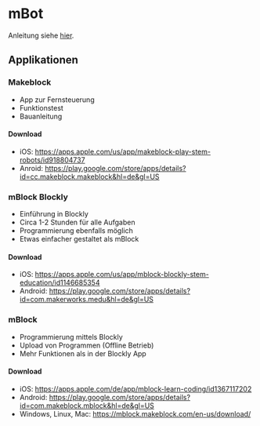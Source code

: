 # mBot

Anleitung siehe [hier](mBot-V1.1.pdf).

## Applikationen

### Makeblock

- App zur Fernsteuerung
- Funktionstest
- Bauanleitung

#### Download

- iOS: https://apps.apple.com/us/app/makeblock-play-stem-robots/id918804737
- Anroid: https://play.google.com/store/apps/details?id=cc.makeblock.makeblock&hl=de&gl=US

### mBlock Blockly

- Einführung in Blockly
- Circa 1-2 Stunden für alle Aufgaben
- Programmierung ebenfalls möglich
- Etwas einfacher gestaltet als mBlock

#### Download

- iOS: https://apps.apple.com/us/app/mblock-blockly-stem-education/id1146685354
- Android: https://play.google.com/store/apps/details?id=com.makerworks.medu&hl=de&gl=US

### mBlock

- Programmierung mittels Blockly
- Upload von Programmen (Offline Betrieb)
- Mehr Funktionen als in der Blockly App

#### Download

- iOS: https://apps.apple.com/de/app/mblock-learn-coding/id1367117202
- Android: https://play.google.com/store/apps/details?id=com.makeblock.mblock&hl=de&gl=US
- Windows, Linux, Mac: https://mblock.makeblock.com/en-us/download/
